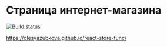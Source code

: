 Страница интернет-магазина
===
[![Build status](https://ci.appveyor.com/api/projects/status/7h1r0ou533ylsctv?svg=true)](https://ci.appveyor.com/project/OlesyaZubkova/react-store-func)

https://olesyazubkova.github.io/react-store-func/
